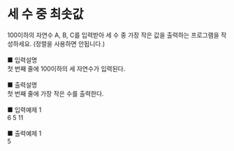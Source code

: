 # 세 수 중 최솟값
100이하의 자연수 A, B, C를 입력받아 세 수 중 가장 작은 값을 출력하는 프로그램을 작성하세요. (정렬을 사용하면 안됩니다.)<br>
<br>
■ 입력설명<br>
첫 번째 줄에 100이하의 세 자연수가 입력된다.<br>
<br>
■ 출력설명<br>
첫 번째 줄에 가장 작은 수를 출력한다.<br>
<br>
■ 입력예제 1<br>
6 5 11<br>
<br>
■ 출력예제 1<br>
5
